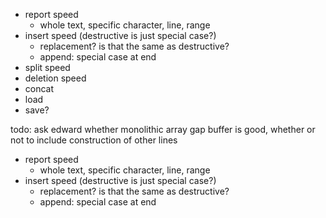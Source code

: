 - report speed
  - whole text, specific character, line, range
- insert speed (destructive is just special case?)
  - replacement? is that the same as destructive?
  - append: special case at end
- split speed
- deletion speed
- concat
- load
- save?
  
todo: ask edward whether monolithic array gap buffer is good, whether or not
to include construction of other lines

- report speed
  - whole text, specific character, line, range
- insert speed (destructive is just special case?)
  - replacement? is that the same as destructive?
  - append: special case at end